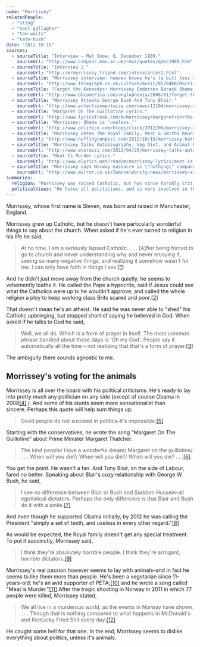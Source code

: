 ```yaml
---
name: "Morrissey"
relatedPeople:
  - "sting"
  - "noel-gallagher"
  - "tom-waits"
  - "kate-bush"
date: "2012-10-15"
sources:
  - sourceTitle: "Interview – Mat Snow, Q, December 1989."
    sourceUrl: "http://www.compsoc.man.ac.uk/~moz/quotes/qdec1989.htm"
  - sourceTitle: "Interview 2."
    sourceUrl: "http://mrmorrissey.tripod.com/interv/inter2.html"
  - sourceTitle: "Morrissey interview: heaven knows he's (a bit) less miserable now."
    sourceUrl: "http://www.telegraph.co.uk/culture/music/8579469/Morrissey-interview-heaven-knows-hes-a-bit-less-miserable-now.html"
  - sourceTitle: "Forget the Kennedys: Morrissey Endorses Barack Obama."
    sourceUrl: "http://www.bbcamerica.com/anglophenia/2008/01/forget-the-kennedys-morrissey-endorses-barack-obama/"
  - sourceTitle: "Morrissey Attacks George Bush And Tony Blair."
    sourceUrl: "http://www.entertainmentwise.com/news/12104/morrissey-attacks-george-bush-and-tony-blair"
  - sourceTitle: "Margaret On The Guillotine Lyrics."
    sourceUrl: "http://www.lyricsfreak.com/m/morrissey/margaret+on+the+guillotine_20096129.html"
  - sourceTitle: "Morrissey: Obama is 'useless.'"
    sourceUrl: "http://www.politico.com/blogs/click/2012/06/morrissey-obama-is-useless-125542.html"
  - sourceTitle: "Morrissey Hates The Royal Family, Meat & Smiths Reunions: Colbert's Hilariously Awkward Interview."
    sourceUrl: "http://www.huffingtonpost.com/2012/10/10/morrissey-hates-royal-family-colbert_n_1955578.html"
  - sourceTitle: "Morrissey Talks Autobiography, Veg Diet, and Animal Rights."
    sourceUrl: "http://www.ecorazzi.com/2012/04/20/morrissey-talks-autobiography-veg-diet-and-animal-rights/"
  - sourceTitle: "Meat Is Murder Lyrics."
    sourceUrl: "http://www.elyrics.net/read/m/morrissey-lyrics/meat-is-murder-lyrics.html"
  - sourceTitle: "Morrissey says Norway massacre is \"nothing\" compared to the actions of fast food chains."
    sourceUrl: "http://www.mirror.co.uk/3am/celebrity-news/morrissey-says-norway-massacre-is-nothing-144337"
summaries:
  religion: "Morrissey was raised Catholic, but has since harshly criticized the church."
  politicalViews: "He hates all politicians, and is very involved in the animal rights movement."
---
```


Morrissey, whose first name is Steven, was born and raised in Manchester, England.

Morrissey grew up Catholic, but he doesn't have particularly wonderful things to say about the church. When asked if he's ever turned to religion in his life he said,

>At no time. I am a seriously lapsed Catholic. . . . [A]fter being forced to go to church and never understanding why and never enjoying it, seeing so many negative things, and realizing it somehow wasn't for me. I can only have faith in things I see.<a class="source-citation" href="#http%3A%2F%2Fwww.compsoc.man.ac.uk%2F~moz%2Fquotes%2Fqdec1989.htm" title="Interview – Mat Snow, Q, December 1989.">[1]</a>

And he didn't just move away from the church quietly, he seems to vehemently loathe it. He called the Pope a hypocrite, said if Jesus could see what the Catholics were up to he wouldn't approve, and called the whole religion a ploy to keep working class Brits scared and poor.<a class="source-citation" href="#http%3A%2F%2Fmrmorrissey.tripod.com%2Finterv%2Finter2.html" title="Interview 2.">[2]</a>

That doesn't mean he's an atheist. He said he was never able to "shed" his Catholic upbringing, but stopped short of saying he believed in God. When asked if he talks to God he said,

>Well, we all do. Which is a form of prayer in itself. The most common phrase bandied about these days is 'Oh my God'. People say it automatically all the time – not realizing that that's a form of prayer.<a class="source-citation" href="#http%3A%2F%2Fwww.telegraph.co.uk%2Fculture%2Fmusic%2F8579469%2FMorrissey-interview-heaven-knows-hes-a-bit-less-miserable-now.html" title="Morrissey interview: heaven knows he&apos;s (a bit) less miserable now.">[3]</a>

The ambiguity there sounds agnostic to me.


## Morrissey's voting for the animals

Morrissey is all over the board with his political criticisms. He's ready to lay into pretty much any politician on any side (except of course Obama in 2008<a class="source-citation" href="#http%3A%2F%2Fwww.bbcamerica.com%2Fanglophenia%2F2008%2F01%2Fforget-the-kennedys-morrissey-endorses-barack-obama%2F" title="Forget the Kennedys: Morrissey Endorses Barack Obama.">[4]</a> ). And some of his stunts seem more sensationalist than sincere. Perhaps this quote will help sum things up:

>Good people do not succeed in politics–it's impossible.<a class="source-citation" href="#http%3A%2F%2Fwww.entertainmentwise.com%2Fnews%2F12104%2Fmorrissey-attacks-george-bush-and-tony-blair" title="Morrissey Attacks George Bush And Tony Blair.">[5]</a>

Starting with the conservatives, he wrote the song "Margaret On The Guillotine" about Prime Minister Margaret Thatcher:

>The kind people/ Have a wonderful dream/ Margaret on the guillotine/ . . . When will you die?/ When will you die?/ When will you die? . . .<a class="source-citation" href="#http%3A%2F%2Fwww.lyricsfreak.com%2Fm%2Fmorrissey%2Fmargaret%2Bon%2Bthe%2Bguillotine_20096129.html" title="Margaret On The Guillotine Lyrics.">[6]</a>

You get the point. He wasn't a fan. And Tony Blair, on the side of Labour, fared no better. Speaking about Blair's cozy relationship with George W. Bush, he said,

>I see no difference between Blair or Bush and Saddam Hussein–all egotistical dictators. Perhaps the only difference is that Blair and Bush do it with a smile.<a class="source-citation" href="#http%3A%2F%2Fwww.entertainmentwise.com%2Fnews%2F12104%2Fmorrissey-attacks-george-bush-and-tony-blair" title="Morrissey Attacks George Bush And Tony Blair.">[7]</a>

And even though he supported Obama initially, by 2012 he was calling the President "simply a set of teeth, and useless in every other regard."<a class="source-citation" href="#http%3A%2F%2Fwww.politico.com%2Fblogs%2Fclick%2F2012%2F06%2Fmorrissey-obama-is-useless-125542.html" title="Morrissey: Obama is &apos;useless.&apos;">[8]</a>

As would be expected, the Royal family doesn't get any special treatment. To put it succinctly, Morrissey said,

>I think they're absolutely horrible people. I think they're arrogant, horrible dictators.<a class="source-citation" href="#http%3A%2F%2Fwww.huffingtonpost.com%2F2012%2F10%2F10%2Fmorrissey-hates-royal-family-colbert_n_1955578.html" title="Morrissey Hates The Royal Family, Meat &amp; Smiths Reunions: Colbert&apos;s Hilariously Awkward Interview.">[9]</a>

Morrissey's real passion however seems to lay with animals–and in fact he seems to like them more than people. He's been a vegetarian since 11-years-old; he's an avid supporter of PETA;<a class="source-citation" href="#http%3A%2F%2Fwww.ecorazzi.com%2F2012%2F04%2F20%2Fmorrissey-talks-autobiography-veg-diet-and-animal-rights%2F" title="Morrissey Talks Autobiography, Veg Diet, and Animal Rights.">[10]</a> and he wrote a song called "Meat is Murder."<a class="source-citation" href="#http%3A%2F%2Fwww.elyrics.net%2Fread%2Fm%2Fmorrissey-lyrics%2Fmeat-is-murder-lyrics.html" title="Meat Is Murder Lyrics.">[11]</a> After the tragic shooting in Norway in 2011 in which 77 people were killed, Morrissey stated,

>We all live in a murderous world, as the events in Norway have shown. . . . Though that is nothing compared to what happens in McDonald's and Kentucky Fried Shit every day.<a class="source-citation" href="#http%3A%2F%2Fwww.mirror.co.uk%2F3am%2Fcelebrity-news%2Fmorrissey-says-norway-massacre-is-nothing-144337" title="Morrissey says Norway massacre is &quot;nothing&quot; compared to the actions of fast food chains.">[12]</a>

He caught some hell for that one. In the end, Morrissey seems to dislike everything about politics, unless it's animals.